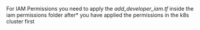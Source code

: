 For IAM Permissions you need to apply the _add_developer_iam.tf_ inside the iam permissions folder after* you have applied the permissions in the k8s cluster first
